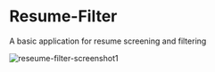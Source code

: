 # Resume-Filter
A basic application for resume screening and filtering

![reseume-filter-screenshot1](https://user-images.githubusercontent.com/32364159/39969560-0b50024e-56b4-11e8-85ad-85d2bb4ba44f.JPG)
